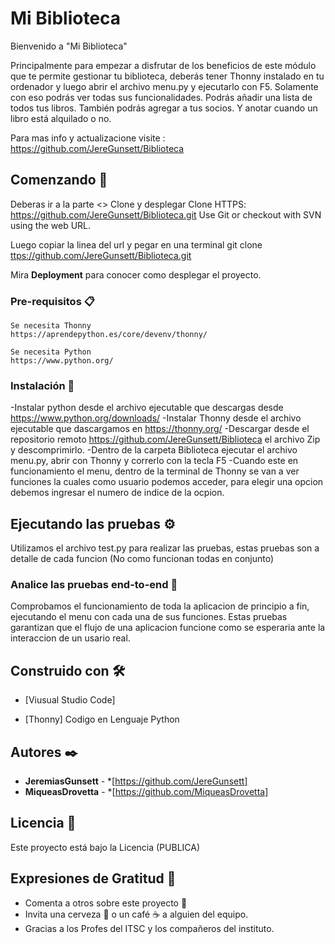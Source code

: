 # Mi Biblioteca

Bienvenido a "Mi Biblioteca"

Principalmente para empezar a disfrutar de los beneficios de este módulo que te permite gestionar tu biblioteca, deberás tener Thonny instalado en tu ordenador y luego abrir el archivo menu.py y ejecutarlo con F5.
Solamente con eso podrás ver todas sus funcionalidades.
Podrás añadir una lista de todos tus libros. También podrás agregar a tus socios.
Y anotar cuando un libro está alquilado o no.

Para mas info y actualizacione visite : https://github.com/JereGunsett/Biblioteca


## Comenzando 🚀


Deberas ir a la parte <> Clone y desplegar
Clone
HTTPS: https://github.com/JereGunsett/Biblioteca.git
Use Git or checkout with SVN using the web URL.

Luego copiar la linea del url y pegar en una terminal
git clone <ttps://github.com/JereGunsett/Biblioteca.git>


Mira **Deployment** para conocer como desplegar el proyecto.


### Pre-requisitos 📋

```
Se necesita Thonny
https://aprendepython.es/core/devenv/thonny/
```
```
Se necesita Python
https://www.python.org/
```

### Instalación 🔧

-Instalar python desde el archivo ejecutable que descargas desde https://www.python.org/downloads/
-Instalar Thonny desde el archivo ejecutable que dascargamos en https://thonny.org/
-Descargar desde el repositorio remoto https://github.com/JereGunsett/Biblioteca el archivo Zip y descomprimirlo.
-Dentro de la carpeta Biblioteca ejecutar el archivo menu.py, abrir con Thonny y correrlo con la tecla F5
-Cuando este en funcionamiento el menu, dentro de la terminal de Thonny se van a ver funciones la cuales como usuario podemos acceder, para elegir una opcion debemos ingresar el numero de indice de la ocpion.



## Ejecutando las pruebas ⚙️

Utilizamos el archivo test.py para realizar las pruebas, estas pruebas son a detalle de cada funcion (No como funcionan todas en conjunto)

### Analice las pruebas end-to-end 🔩

Comprobamos el funcionamiento de toda la aplicacion de principio a fin, ejecutando el menu con cada una de sus funciones. Estas pruebas garantizan que el flujo de una aplicacion funcione como se esperaria ante la interaccion de un usario real.


## Construido con 🛠️

* [Viusual Studio Code] 

* [Thonny] Codigo en Lenguaje Python

## Autores ✒️

* **JeremiasGunsett** - *[https://github.com/JereGunsett]
* **MiqueasDrovetta** - *[https://github.com/MiqueasDrovetta]


## Licencia 📄

Este proyecto está bajo la Licencia (PUBLICA)

## Expresiones de Gratitud 🎁

* Comenta a otros sobre este proyecto 📢
* Invita una cerveza 🍺 o un café ☕ a alguien del equipo. 
* Gracias a los Profes del ITSC y los compañeros del instituto.
